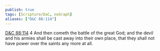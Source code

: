 ```yaml
---
publish: true
tags: [Scripture/DaC, noGraph]
aliases: ["D&C 88:114"]
---
```

[D&C 88:114](https://churchofjesuschrist.org/study/scriptures/dc-testament/dc/88?lang=eng&id=p114#p114) 4 And then cometh the battle of the great God; and the devil and his armies shall be cast away into their own place, that they shall not have power over the saints any more at all.
